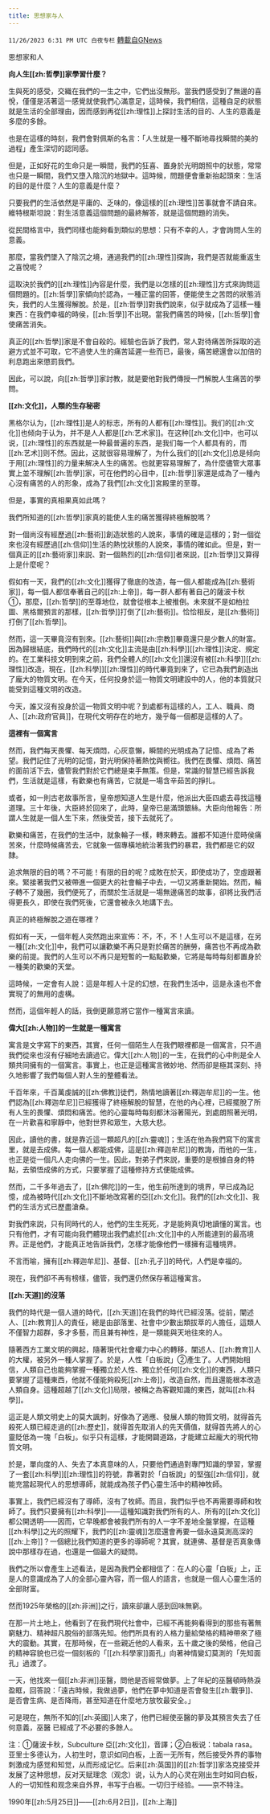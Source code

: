 ```yaml
---
title: 思想家与人
---
```

`11/26/2023 6:31 PM UTC 白夜专栏` [轉載自GNews](https://gnews.org/articles/2039784)

         

思想家和人

**向人生[[zh:哲學]]家學習什麼？**

生與死的感受，交織在我們的一生之中，它們出沒無形。當我們感受到了無邊的喜悅，僅僅是活著這一感覺就使我們心滿意足，這時候，我們相信，這種自足的狀態就是生活的全部理由，因而感到再從[[zh:理性]]上探討生活的目的、人生的意義是多麼的多餘。

也是在這樣的時刻，我們會對佩斯的名言：「人生就是一種不斷地尋找瞬間的美的過程」產生深切的認同感。

但是，正如好花的生命只是一瞬間，我們的狂喜、置身於光明朗照中的狀態，常常也只是一瞬間，我們又墮入陰沉的地獄中。這時候，問題便會重新抬起頭來：生活的目的是什麼？人生的意義是什麼？

只要我們的生活依然是平庸的、乏味的，像這樣的[[zh:理性]]苦事就會不請自來。維特根斯坦說：對生活意義這個問題的最終解答，就是這個問題的消失。

從民間格言中，我們同樣也能夠看到類似的思想：只有不幸的人，才會詢問人生的意義。

那麼，當我們墜入了陰沉之境，通過我們的[[zh:理性]]探詢，我們是否就能重返生之喜悅呢？

這取決於我們的[[zh:理性]]內容是什麼，我們是以怎樣的[[zh:理性]]方式來詢問這個問題的。[[zh:哲學]]家傾向於認為，一種正當的回答，便能使生之苦悶的狀態消失，我們的人生獲得解脫。於是，[[zh:哲學]]對我們說來，似乎就成為了這樣一種東西：在我們幸福的時侯，[[zh:哲學]]不出現。當我們痛苦的時候，[[zh:哲學]]會使痛苦消失。

真正的[[zh:哲學]]家是不會自殺的。經驗也告訴了我們，常人對待痛苦所採取的逃避方式並不可取，它不過使人生的痛苦延遲一些而已，最後，痛苦總還會以加倍的利息跑出來懲罰我們。

因此，可以說，向[[zh:哲學]]家討教，就是要他對我們傳授一門解脫人生痛苦的學問。

**[[zh:文化]]，人類的生存秘密**

黑格尔认为，[[zh:理性]]是人的标志，所有的人都有[[zh:理性]]。我们的[[zh:文化]]也倾向于认为，并不是人人都是[[zh:艺术家]]。在这种[[zh:文化]]中，也可以说，[[zh:理性]]的东西就是一种最普遍的东西，是我们每一个人都具有的，而[[zh:艺术]]则不然。因此，这就很容易理解了，为什么我们的[[zh:文化]]总是倾向于用[[zh:理性]]的力量来解决人生的痛苦。也就更容易理解了，為什麼儘管大眾事實上並不理解[[zh:哲學]]家，可在他們的心目中，[[zh:哲學]]家還是成為了一種內心沒有痛苦的人的形象，成為了我們[[zh:文化]]宮殿里的至尊。

但是，事實的真相果真如此嗎？

我們所知道的[[zh:哲學]]家真的能使人生的痛苦獲得終極解脫嗎？

對一個尚沒有經歷過[[zh:藝術]]創造狀態的人說來，事情的確是這樣的；對一個從來也沒有經歷過[[zh:信仰]]生活的熱忱狀態的人說來，事情的確如此。但是，對一個真正的[[zh:藝術家]]來説、對一個熱烈的[[zh:信仰]]者來説，[[zh:哲學]]又算得上是什麼呢？

假如有一天，我們的[[zh:文化]]獲得了徹底的改造，每一個人都能成為[[zh:藝術家]]，每一個人都信奉著自己的[[zh:上帝]]，每一群人都有著自己的薩波卡秋①，那麼，[[zh:哲學]]的至尊地位，就會從根本上被推倒。未來就不是如柏拉圖、黑格爾預言的那樣，[[zh:哲學]]打倒了[[zh:藝術]]。恰恰相反，是[[zh:藝術]]打倒了[[zh:哲學]]。

然而，這一天畢竟沒有到來。[[zh:藝術]]與[[zh:宗教]]畢竟還只是少數人的財富。因為歸根結底，我們時代的[[zh:文化]]主流是由[[zh:科學]][[zh:理性]]決定、規定的。在工業科技文明到來之前，我們全體人的[[zh:文化]]還沒有被[[zh:科學]][[zh:理性]]改造，現在，[[zh:科學]][[zh:理性]]的時代畢竟到來了，它已為我們創造出了龐大的物質文明。在今天，任何投身於這一物質文明建設中的人，他的本質就只能受到這種文明的改造。

今天，誰又沒有投身於這一物質文明中呢？到處都有這樣的人，工人、職員、商人、[[zh:政府官員]]，在現代文明存在的地方，幾乎每一個都是這樣的人了。

**這裡有一個寓言**

然而，我們每天畏懼、每天煩悶，心灰意懶，瞬間的光明成為了記憶、成為了希望。我們記住了光明的記憶，對光明保持著熱忱與嚮往。我們在畏懼、煩悶、痛苦的面前活下去，儘管我們對於它們總是束手無策。但是，常識的智慧已經告訴我們，生活就是這樣，有歡樂也有痛苦，它就是一場含辛茹苦的掙扎。

或者，如一則古老故事所言，皇帝想知道人生是什麼，他派出大臣四處去尋找這種道理。三十年後，大臣終於回來了，此時，皇帝已是滿頭銀絲。大臣向他報告：所謂人生就是一個人生下來，然後受苦，接下去就死了。

歡樂和痛苦，在我們的生活中，就象輪子一樣，轉來轉去。誰都不知道什麼時侯痛苦來，什麼時候痛苦去，它就象一個專橫地統治著我們的暴君，我們都是它的奴隸。

追求無限的目的嗎？不可能！有限的目的呢？成敗在於天，即使成功了，空虛跟著來。緊接著我們又被帶進一個更大的社會輪子中去，一切又將重新開始。然而，輪子轉不了幾圈，我們便死了，而關於生活就是一場無邊痛苦的故事，卻將比我們活得更長久，即使在我們死後，它還會被永久地講下去。

真正的終極解脫之道在哪裡？

假如有一天，一個年輕人突然跑出來宣佈：不，不，不！人生可以不是這樣，在另一種[[zh:文化]]中，我們可以讓歡樂不再只是對於痛苦的酬勞，痛苦也不再成為歡樂的前提。我們的人生可以不再只是短暫的一點點歡樂，它將是每時每刻都置身於一種美的歡樂的天堂。

這時候，一定會有人說：這是年輕人十足的幻想，在我們生活中，這是永遠也不會實現了的無用的虛構。

然而，這個年輕人的話，我倒更願意將它當作一種寓言來讀。

 **偉大[[zh:人物]]的一生就是一種寓言**

寓言是文字寫下的東西，其實，任何一個陌生人在我們眼裡都是一個寓言，只不過我們從來也沒有仔細地去讀過它。偉大[[zh:人物]]的一生，在我們的心中則是全人類共同擁有的一個寓言。事實上，也正是這種寓言微妙地、然而卻是極其深刻、持久地影響了我們每個人對人生的整體看法。

千百年來，千百萬虔誠的[[zh:佛教]]徒們，熱情地讀著[[zh:釋迦牟尼]]的一生。他們認為[[zh:釋迦牟尼]]已經獲得了終極解脫的智慧，在他的內心裡，已經擺脫了所有人生的畏懼、煩悶和痛苦。他的心靈每時每刻都沐浴著陽光，到處朗照著光明，在一片歡喜和寧靜中，他對世界和眾生，大慈大悲。

因此，讀他的書，就是靠近這一顆超凡的[[zh:靈魂]]；生活在他為我們寫下的寓言里，就是去成佛。每一個人都能成佛，這是[[zh:釋迦牟尼]]的教誨，而他的一生，也正是從一個凡人走向佛的一生。因此，對弟子們來説，重要的是根據自身的特點，去領悟成佛的方式，只要掌握了這種修持方式便能成佛。

然而，二千多年過去了，[[zh:佛陀]]的一生，他生前所達到的境界，早已成為記憶，成為被時代[[zh:文化]]不斷地改寫著的亞[[zh:文化]]。我們的[[zh:文化]]、我們的生活方式已歷盡滄桑。

對我們來説，只有同時代的人，他們的生生死死，才是能夠真切地讀懂的寓言。也只有他們，才有可能向我們體現出我們處於[[zh:文化]]中的人所能達到的最高境界。正是他們，才能真正地告訴我們，怎樣才能像他們一樣擁有這種境界。

不言而喻，擁有[[zh:釋迦牟尼]]、基督、[[zh:孔子]]的時代，人們是幸福的。

現在，我們卻不再有榜樣，儘管，我們還仍然保存著這種寓言。

**[[zh:天道]]的沒落**

我們的時代是一個人道的時代，[[zh:天道]]在我們的時代已經沒落。從前，闡述人、[[zh:教育]]人的責任，總是由部落里、社會中少數出類拔萃的人擔任，這類人不僅智力超群，多才多藝，而且兼有神性，是一類能與天地往來的人。

隨著西方工業文明的興起，隨著現代社會權力中心的轉移，闡述人、[[zh:教育]]人的大權，被另外一種人掌握了。於是，人性「白板說」②產生了。人們開始相信，人類自己也能夠掌握一種獨立於人性、獨立於任何[[zh:文化]]的東西，人類只要掌握了這種東西，他就不僅能夠殺死[[zh:上帝]]，改造自然，而且還能根本改造人類自身。這種超越了[[zh:文化]]局限，被稱之為客觀知識的東西，就叫[[zh:科學]]。

這正是人類文明史上的莫大諷刺，好像為了適應、發展人類的物質文明，就得首先殺死人類已經走過的[[zh:歷史]]，就得首先取消人的先天價值，就得首先將人的心靈貶低為一塊「白板」。似乎只有這樣，才能開闢道路，才能建立起龐大的現代物質文明。

於是，單向度的人、失去了本真意味的人，只要他們通過對專門知識的學習，掌握了一套[[zh:科學]][[zh:理性]]的符號，靠著對於「白板說」的堅強[[zh:信仰]]，就能充當起現代人的思想導師，就能成為孩子們心靈生活中的精神牧師。

事實上，我們已經沒有了導師，沒有了牧師。而且，我們似乎也不再需要導師和牧師了。我們只要擁有[[zh:科學]]——這種知識對我們所有的人、所有的[[zh:文化]]都公開透明——因而，它早晚都會被我們所有的人一字不差地全盤掌握，在這種[[zh:科學]]之光的照耀下，我們的[[zh:靈魂]]怎麼還會再要一個永遠莫測高深的[[zh:上帝]]？一個總比我們知道的更多的導師呢？其實，就連佛、基督是否真象傳說中那樣存在過，也還是一個最大的疑問。

我們之所以會產生上述看法，是因為我們全都相信了：在人的心靈「白板」上，正是人的意識成為了人的全部心靈內容，而一個人的語言，也就是一個人心靈生活的全部財富。

然而1925年榮格的[[zh:非洲]]之行，讀來卻讓人感到回味無窮。

在那一片土地上，他看到了在我們現代社會中，已經不再能夠看得到的那些有著無窮魅力、精神超凡脫俗的部落先知。他們所具有的人格力量給榮格的精神帶來了極大的震動。其實，在那時候，在一些親近他的人看來，五十歲之後的榮格，他自己的精神容貌也已從一個刻板的「[[zh:科學家]]面孔」向著神情變幻莫測的「先知面孔」過渡了。

一天，他找來一個[[zh:非洲]]巫醫，問他是否經常做夢。上了年紀的巫醫頓時熱淚盈眶，回答說：「遠古時候，我做過夢，他們在夢中知道是否會發生[[zh:戰爭]]、是否會生病、是否降雨，甚至知道在什麼地方放牧最安全。」

可是現在，無所不知的[[zh:英國]]人來了，他們已經使巫醫的夢及其預言失去了任何意義，巫醫 已經成了不必要的多餘人。

注：①薩波卡秋，Subculture 亞[[zh:文化]]，音譯；②白板说：tabala rasa。亚里士多德认为，人初生时，意识如同白板，上面一无所有，然后接受外界的事物刺激成为感觉和知觉，从而形成记忆。后来[[zh:英国]]的[[zh:哲学]]家洛克接受并发展了这种思想，反对天赋理念（观念）说，认为人的心灵在刚出生时如同白板，人的一切知性和观念来自外界，书写于白板。一切归于经验。——京不特注。

1990年[[zh:5月25日]]——[[zh:6月2日]]，[[zh:上海]]
